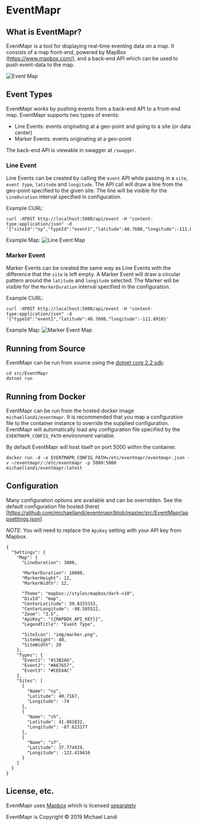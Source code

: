 # EventMapr

## What is EventMapr?
EventMapr is a tool for displaying real-time eventing data on a map.  It consists of a map front-end, powered by MapBox (https://www.mapbox.com/), and a back-end API which can be used to push event-data to the map.

![Event Map](https://github.com/michaellandi/eventmapr/raw/master/docs/map-all.gif)

## Event Types
EventMapr works by pushing events from a back-end API to a front-end map.  EventMapr supports two types of events:
 - Line Events: events originating at a geo-point and going to a site (or data center)
 - Marker Events: events originating at a geo-point

The back-end API is viewable in swagger at `/swagger`.

### Line Event
Line Events can be created by calling the `event` API while passing in a `site`, `event type`, `latitude` and `longitude`.  The API call will draw a line from the geo-point specified to the given site.  The line will be visible for the `LineDuration` interval specified in configuration.

Example CURL:
```
curl -XPOST http://localhost:5000/api/event -H "content-type:application/json" -d '{"siteId":"ny","typeId":"event1","latitude":40.7608,"longitude":-111.8910}'
```
Example Map:
![Line Event Map](https://github.com/michaellandi/eventmapr/raw/master/docs/map-line.gif)

### Marker Event
Marker Events can be created the same way as Line Events with the difference that the `site` is left empty.  A Marker Event will draw a circular pattern around the `latitude` and `longitude` selected.  The Marker will be visible for the `MarkerDuration` interval specified in the configuration.

Example CURL:
```
curl -XPOST http://localhost:5000/api/event -H "content-type:application/json" -d '{"typeId":"event1","latitude":40.7608,"longitude":-111.8910}'
```

Example Map:
![Marker Event Map](https://github.com/michaellandi/eventmapr/raw/master/docs/map-marker.gif)

## Running from Source
EventMapr can be run from source using the [dotnet core 2.2 sdk](https://dotnet.microsoft.com/download/dotnet-core/2.2):
```
cd src/EventMapr
dotnet run
```

## Running from Docker
EventMapr can be run from the hosted docker image `michaellandi/eventmapr`.  It is recommended that you map a configuration file to the container instance to override the supplied configuration.  EventMapr will automatically load any configuration file specified by the `EVENTMAPR_CONFIG_PATH` environment variable.

By default EventMapr will host itself on port 5000 within the container.

```
docker run -d -e EVENTMAPR_CONFIG_PATH=/etc/eventmapr/eventmapr.json -v ~/eventmapr/:/etc/eventmapr -p 5000:5000 michaellandi/eventmapr:latest
```

## Configuration
Many configuration options are available and can be overridden.  See the default configuration file hosted (here)[https://github.com/michaellandi/eventmapr/blob/master/src/EventMapr/appsettings.json]

*NOTE*: You will need to replace the `ApiKey` setting with your API key from Mapbox.
```
{
  "Settings": {
    "Map": {
      "LineDuration": 3000,

      "MarkerDuration": 10000,
      "MarkerHeight": 12,
      "MarkerWidth": 12,

      "Theme": "mapbox://styles/mapbox/dark-v10",
      "DivId": "map",
      "CenterLatitude": 39.8333333,
      "CenterLongitude": -98.585522,
      "Zoom": "3.5",
      "ApiKey": "{{MAPBOX_API_KEY}}",
      "LegendTitle": "Event Type",

      "SiteIcon": "img/marker.png",
      "SiteHeight": 40,
      "SiteWidth": 20
    },
    "Types": {
      "Event1": "#13B2A6",
      "Event2": "#A67657",
      "Event3": "#CEE4AC"
    },
    "Sites": [
      {
        "Name": "ny",
        "Latitude": 40.7167,
        "Longitude": -74
      },
      {
        "Name": "ch",
        "Latitude": 41.881832,
        "Longitude": -87.623177
      },
      {
        "Name": "sf",
        "Latitude": 37.774929,
        "Longitude": -122.419416
      }
    ]
  }
}

```

## License, etc.

EventMapr uses [Mapbox](https://www.mapbox.com/) which is licensed [separately](https://github.com/mapbox/mapbox-gl-js/blob/master/LICENSE.txt)

EventMapr is Copyright © 2019 Michael Landi 